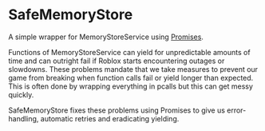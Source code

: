 # SafeMemoryStore
A simple wrapper for MemoryStoreService using [Promises](https://eryn.io/roblox-lua-promise/).

Functions of MemoryStoreService can yield for unpredictable amounts of time and can outright fail
if Roblox starts encountering outages or slowdowns. These problems mandate that we take measures to prevent
our game from breaking when function calls fail or yield longer than expected. This is often done by wrapping
everything in pcalls but this can get messy quickly.

SafeMemoryStore fixes these problems using Promises to give us error-handling, automatic retries and eradicating yielding.